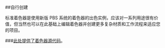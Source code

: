 ##自行创建

标准着色器是使用新版 PBS 系统的着色器的出色实例，应该对一系列用途很有价值，但当然也可以在此基础上编辑着色器并创建更多复杂材质和工作流程来适应您的项目。

###[此处提供了着色器源代码](http://unity3d.com/get-unity/download/archive)。
